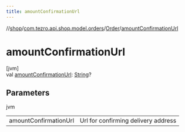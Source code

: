 ```yaml
---
title: amountConfirmationUrl
---
```

//[shop](../../../index.html)/[com.tezro.api.shop.model.orders](../index.html)/[Order](index.html)/[amountConfirmationUrl](amount-confirmation-url.html)



# amountConfirmationUrl



[jvm]\
val [amountConfirmationUrl](amount-confirmation-url.html): [String](https://kotlinlang.org/api/latest/jvm/stdlib/kotlin/-string/index.html)?



## Parameters


jvm

| | |
|---|---|
| amountConfirmationUrl | Url for confirming delivery address |




